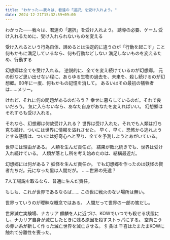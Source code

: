 ```yaml
---
title: "わかった――我々は、君達の「選択」を受け入れよう。"
date: 2024-12-21T15:32:59+09:00
---
```

わかった――我々は、君達の「選択」を受け入れよう。
誘導の必要、ゲーム
受け入れるために、受け入れられないものを変える

受け入れるという行為自体、諦めるとは決定的に違うのが「行動を起こす」こと
何もかもに満足しているなら、何も行動などしない
満足しないものを変えるため、行動する

幻想郷は全てを受け入れる。
逆説的に、全てを変え続けているのが幻想郷。
元の形など思い出せない程に、あらゆる生物の過去を、未来を、殺し続けるのが幻想郷。60年に一度、何もかもの記憶を消して。
あるいはその最初の犠牲者は……メリー。


けれど、それに何の問題があるのだろう？
幸せに暮らしているのだ。それで良いだろう。
気に入らないなら、あなた自身があなたを変えればいい。
幻想郷はそれすらも受け入れる。


それなら、幻想郷は何故受け入れる？
世界は受け入れた。それでも人類は打ち克ち続け、ついには世界に情報を溢れさせた。
早く、早く、恐怖から逃れようとする感情は、ついには好奇心へと至り、全てを予測しようとあがいている。

世界には理由がある。
人類を生んだ責任だ。
結果が敗北続きでも、世界は受け入れ続けている。
人類が落とし所を考え始めたのは、結構最近だ。

幻想郷には何がある？
妖怪を生んだ責任か。
でも幻想郷を作ったのは妖怪の賢者たちだ。元になった里は人間だが。
……世界の先達？

7人工場説を取るなら、普通に生んだ責任。








もしも、これが世界であるならば……
この世に戦火のない場所は無い。



世界っていうのが曖昧な概念ではある。
人間だって世界の一部の筈だし。


世界滅亡実験場、ナカリア
麒麟を人に近づけ、KOWでいつでも殺せる状態にし、ナカリア自身が滅亡したときに残る原因を殺すストッパにする。
空向こうの赤い糸が新しく作った滅亡世界を滅亡させる。
犭貪は
千喜はたまたまKOWに触れて分離性を喪った。
